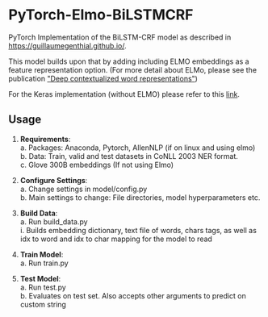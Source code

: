 # PyTorch-Elmo-BiLSTMCRF

PyTorch Implementation of the BiLSTM-CRF model as described in https://guillaumegenthial.github.io/. 

This model builds upon that by adding including ELMO embeddings as a feature representation option. 
(For more detail about ELMo, please see the publication ["Deep contextualized word representations"](http://arxiv.org/abs/1802.05365))

For the Keras implementation (without ELMO) please refer to this [link](https://github.com/yongyuwen/sequence-tagging-ner).

## Usage
1.	**Requirements**:  
    a.	Packages: Anaconda, Pytorch, AllenNLP (if on linux and using elmo)  
    b.	Data: Train, valid and test datasets in CoNLL 2003 NER format.  
    c.	Glove 300B embeddings (If not using Elmo) 
    
2.	**Configure Settings**:  
    a.	Change settings in model/config.py  
    b.	Main settings to change: File directories, model hyperparameters etc.  
    
3.	**Build Data**:  
    a.	Run build_data.py  
        i.	Builds embedding dictionary, text file of words, chars tags, as well as idx to word and idx to char mapping for the model to read  
        
4.	**Train Model**:  
    a.	Run train.py  
    
5.	**Test Model**:  
    a.	Run test.py  
    b.	Evaluates on test set. Also accepts other arguments to predict on custom string
